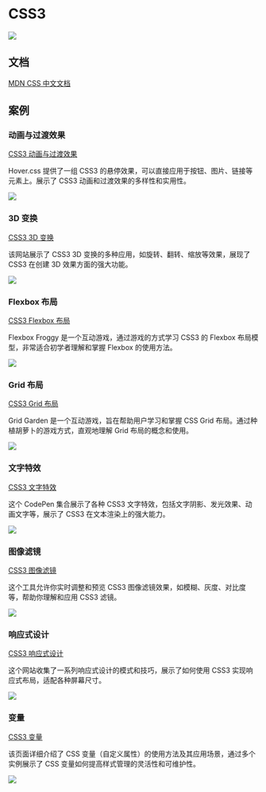 # CSS3

![](https://static.sitestack.cn/uploads/icons/201522763681.png)

## 文档

[MDN CSS 中文文档](https://developer.mozilla.org/zh-CN/docs/Web/CSS)

## 案例

### 动画与过渡效果

[CSS3 动画与过渡效果](https://ianlunn.github.io/Hover/)

Hover.css 提供了一组 CSS3 的悬停效果，可以直接应用于按钮、图片、链接等元素上。展示了 CSS3 动画和过渡效果的多样性和实用性。

![](https://cdn.jsdelivr.net/gh/raisew/gallery/wedoc/202406081417767.png)

### 3D 变换

[CSS3 3D 变换](https://desandro.github.io/3dtransforms/)

该网站展示了 CSS3 3D 变换的多种应用，如旋转、翻转、缩放等效果，展现了 CSS3 在创建 3D 效果方面的强大功能。

![](https://cdn.jsdelivr.net/gh/raisew/gallery/wedoc/202406081421824.png)

### Flexbox 布局

[CSS3 Flexbox 布局](https://flexboxfroggy.com/#zh-cn)

Flexbox Froggy 是一个互动游戏，通过游戏的方式学习 CSS3 的 Flexbox 布局模型，非常适合初学者理解和掌握 Flexbox 的使用方法。

![](https://cdn.jsdelivr.net/gh/raisew/gallery/wedoc/202406081423132.png)

### Grid 布局

[CSS3 Grid 布局](https://cssgridgarden.com/#zh-cn)

Grid Garden 是一个互动游戏，旨在帮助用户学习和掌握 CSS Grid 布局。通过种植胡萝卜的游戏方式，直观地理解 Grid 布局的概念和使用。

![](https://cdn.jsdelivr.net/gh/raisew/gallery/wedoc/202406081423919.png)

### 文字特效

[CSS3 文字特效](https://codepen.io/random233/pen/VqMwaq)

这个 CodePen 集合展示了各种 CSS3 文字特效，包括文字阴影、发光效果、动画文字等，展示了 CSS3 在文本渲染上的强大能力。

![](https://cdn.jsdelivr.net/gh/raisew/gallery/wedoc/202406081430346.png)

### 图像滤镜

[CSS3 图像滤镜](https://codepen.io/sosuke/pen/Pjoqqp)

这个工具允许你实时调整和预览 CSS3 图像滤镜效果，如模糊、灰度、对比度等，帮助你理解和应用 CSS3 滤镜。

![](https://cdn.jsdelivr.net/gh/raisew/gallery/wedoc/202406081432250.png)

### 响应式设计

[CSS3 响应式设计](http://bradfrost.github.io/this-is-responsive/patterns.html)

这个网站收集了一系列响应式设计的模式和技巧，展示了如何使用 CSS3 实现响应式布局，适配各种屏幕尺寸。

![](https://cdn.jsdelivr.net/gh/raisew/gallery/wedoc/202406081433395.png)

### 变量

[CSS3 变量](https://css-tricks.com/guides/css-custom-properties/)

该页面详细介绍了 CSS 变量（自定义属性）的使用方法及其应用场景，通过多个实例展示了 CSS 变量如何提高样式管理的灵活性和可维护性。

![](https://cdn.jsdelivr.net/gh/raisew/gallery/wedoc/202406081434432.png)
